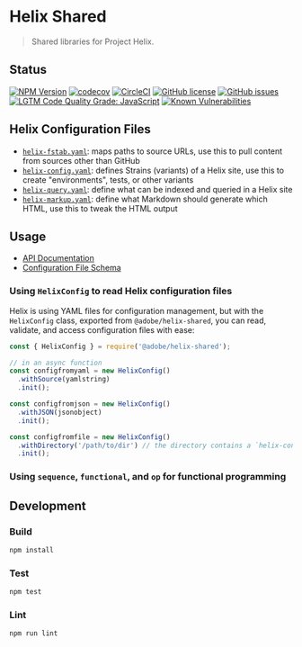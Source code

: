 # Helix Shared

> Shared libraries for Project Helix.

## Status

[![NPM Version](https://img.shields.io/npm/v/@adobe/helix-shared.svg)](https://www.npmjs.com/package/@adobe/helix-shared)
[![codecov](https://img.shields.io/codecov/c/github/adobe/helix-shared.svg)](https://codecov.io/gh/adobe/helix-shared)
[![CircleCI](https://img.shields.io/circleci/project/github/adobe/helix-shared.svg)](https://circleci.com/gh/adobe/helix-shared)
[![GitHub license](https://img.shields.io/github/license/adobe/helix-shared.svg)](https://github.com/adobe/helix-shared/blob/main/LICENSE.txt)
[![GitHub issues](https://img.shields.io/github/issues/adobe/helix-shared.svg)](https://github.com/adobe/helix-shared/issues)
[![LGTM Code Quality Grade: JavaScript](https://img.shields.io/lgtm/grade/javascript/g/adobe/helix-shared.svg?logo=lgtm&logoWidth=18)](https://lgtm.com/projects/g/adobe/helix-shared) 
[![Known Vulnerabilities](https://snyk.io/test/github/adobe/helix-shared/badge.svg?targetFile=package.json)](https://snyk.io/test/github/adobe/helix-shared?targetFile=package.json)

## Helix Configuration Files

- [`helix-fstab.yaml`](./docs/fstab.md): maps paths to source URLs, use this to pull content from sources other than GitHub
- [`helix-config.yaml`](./docs/config.md): defines Strains (variants) of a Helix site, use this to create "environments", tests, or other variants
- [`helix-query.yaml`](./docs/indexconfig.md): define what can be indexed and queried in a Helix site
- [`helix-markup.yaml`](./docs/markup.md): define what Markdown should generate which HTML, use this to tweak the HTML output

## Usage

* [API Documentation](docs/API.md)
* [Configuration File Schema](docs/README.md)

### Using `HelixConfig` to read Helix configuration files

Helix is using YAML files for configuration management, but with the `HelixConfig` class, exported from `@adobe/helix-shared`, you can read, validate, and access configuration files with ease:

```javascript
const { HelixConfig } = require('@adobe/helix-shared');

// in an async function
const configfromyaml = new HelixConfig()
  .withSource(yamlstring)
  .init();

const configfromjson = new HelixConfig()
  .withJSON(jsonobject)
  .init();

const configfromfile = new HelixConfig()
  .withDirectory('/path/to/dir') // the directory contains a `helix-config.yaml`
  .init();
```

### Using `sequence`, `functional`, and `op` for functional programming


## Development


### Build

```bash
npm install
```

### Test

```bash
npm test
```

### Lint

```bash
npm run lint
```
